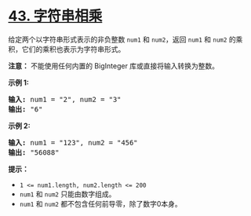 # [43. 字符串相乘](https://leetcode.cn/problems/multiply-strings/)

给定两个以字符串形式表示的非负整数 `num1` 和 `num2`，返回 `num1` 和 `num2` 的乘积，它们的乘积也表示为字符串形式。

 **注意：** 不能使用任何内置的 BigInteger 库或直接将输入转换为整数。

**示例 1:**

<pre><strong>输入:</strong> num1 = "2", num2 = "3"
<strong>输出:</strong> "6"</pre>

**示例 2:**

<pre><strong>输入:</strong> num1 = "123", num2 = "456"
<strong>输出:</strong> "56088"</pre>

**提示：**

* `1 <= num1.length, num2.length <= 200`
* `num1` 和 `num2` 只能由数字组成。
* `num1` 和 `num2` 都不包含任何前导零，除了数字0本身。

